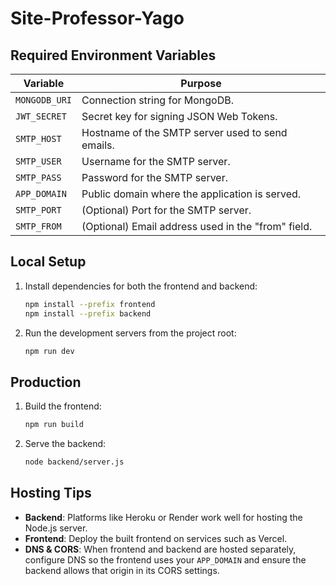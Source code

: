 # Site-Professor-Yago

## Required Environment Variables

| Variable | Purpose |
|----------|---------|
| `MONGODB_URI` | Connection string for MongoDB. |
| `JWT_SECRET` | Secret key for signing JSON Web Tokens. |
| `SMTP_HOST` | Hostname of the SMTP server used to send emails. |
| `SMTP_USER` | Username for the SMTP server. |
| `SMTP_PASS` | Password for the SMTP server. |
| `APP_DOMAIN` | Public domain where the application is served. |
| `SMTP_PORT` | (Optional) Port for the SMTP server. |
| `SMTP_FROM` | (Optional) Email address used in the "from" field. |

## Local Setup

1. Install dependencies for both the frontend and backend:
   ```bash
   npm install --prefix frontend
   npm install --prefix backend
   ```
2. Run the development servers from the project root:
   ```bash
   npm run dev
   ```

## Production

1. Build the frontend:
   ```bash
   npm run build
   ```
2. Serve the backend:
   ```bash
   node backend/server.js
   ```

## Hosting Tips

- **Backend**: Platforms like Heroku or Render work well for hosting the Node.js server.
- **Frontend**: Deploy the built frontend on services such as Vercel.
- **DNS & CORS**: When frontend and backend are hosted separately, configure DNS so the frontend uses your `APP_DOMAIN` and ensure the backend allows that origin in its CORS settings.

